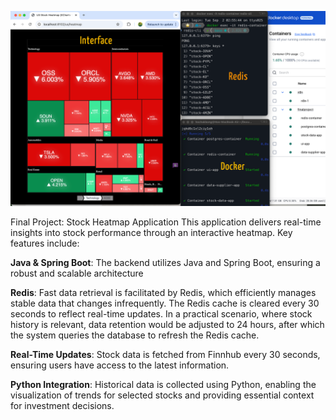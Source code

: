 ![App Preview](projectPreview/FinalProject-StockHeatmapPost.png)

Final Project: Stock Heatmap Application
This application delivers real-time insights into stock performance through an interactive heatmap. Key features include:

**Java & Spring Boot**: The backend utilizes Java and Spring Boot, ensuring a robust and scalable architecture

**Redis**: Fast data retrieval is facilitated by Redis, which efficiently manages stable data that changes infrequently. The Redis cache is cleared every 30 seconds to reflect real-time updates. In a practical scenario, where stock history is relevant, data retention would be adjusted to 24 hours, after which the system queries the database to refresh the Redis cache.

**Real-Time Updates**: Stock data is fetched from Finnhub every 30 seconds, ensuring users have access to the latest information.

**Python Integration**: Historical data is collected using Python, enabling the visualization of trends for selected stocks and providing essential context for investment decisions.